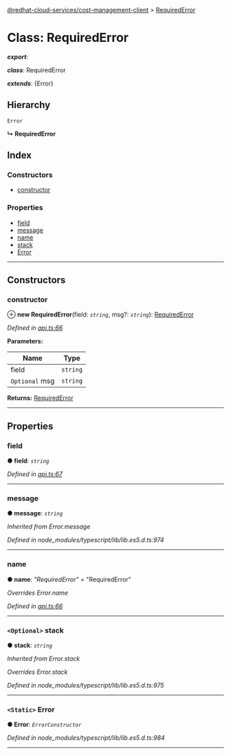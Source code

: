 [@redhat-cloud-services/cost-management-client](../README.md) > [RequiredError](../classes/requirederror.md)

# Class: RequiredError

*__export__*: 

*__class__*: RequiredError

*__extends__*: {Error}

## Hierarchy

 `Error`

**↳ RequiredError**

## Index

### Constructors

* [constructor](requirederror.md#constructor)

### Properties

* [field](requirederror.md#field)
* [message](requirederror.md#message)
* [name](requirederror.md#name)
* [stack](requirederror.md#stack)
* [Error](requirederror.md#error)

---

## Constructors

<a id="constructor"></a>

###  constructor

⊕ **new RequiredError**(field: *`string`*, msg?: *`string`*): [RequiredError](requirederror.md)

*Defined in [api.ts:66](https://github.com/RedHatInsights/javascript-clients/blob/master/packages/cost-management/api.ts#L66)*

**Parameters:**

| Name | Type |
| ------ | ------ |
| field | `string` |
| `Optional` msg | `string` |

**Returns:** [RequiredError](requirederror.md)

___

## Properties

<a id="field"></a>

###  field

**● field**: *`string`*

*Defined in [api.ts:67](https://github.com/RedHatInsights/javascript-clients/blob/master/packages/cost-management/api.ts#L67)*

___
<a id="message"></a>

###  message

**● message**: *`string`*

*Inherited from Error.message*

*Defined in node_modules/typescript/lib/lib.es5.d.ts:974*

___
<a id="name"></a>

###  name

**● name**: *"RequiredError"* = "RequiredError"

*Overrides Error.name*

*Defined in [api.ts:66](https://github.com/RedHatInsights/javascript-clients/blob/master/packages/cost-management/api.ts#L66)*

___
<a id="stack"></a>

### `<Optional>` stack

**● stack**: *`string`*

*Inherited from Error.stack*

*Overrides Error.stack*

*Defined in node_modules/typescript/lib/lib.es5.d.ts:975*

___
<a id="error"></a>

### `<Static>` Error

**● Error**: *`ErrorConstructor`*

*Defined in node_modules/typescript/lib/lib.es5.d.ts:984*

___

